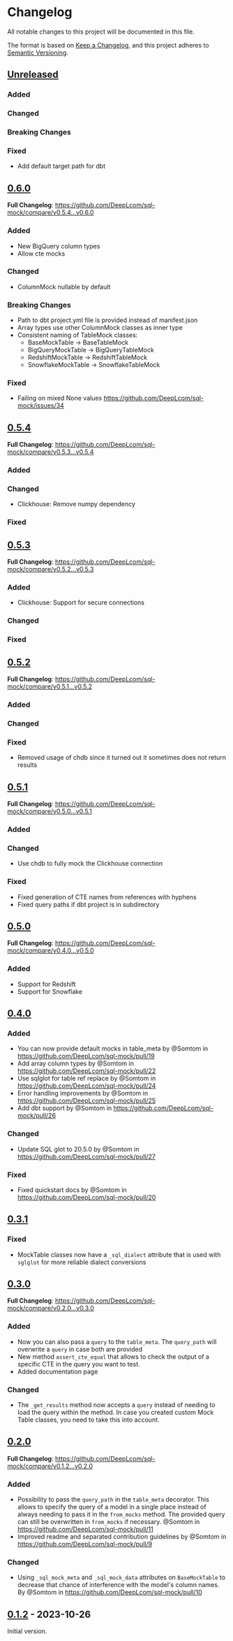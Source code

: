 # Changelog

All notable changes to this project will be documented in this file.

The format is based on [Keep a Changelog](https://keepachangelog.com/en/1.0.0/),
and this project adheres to [Semantic Versioning](https://semver.org/spec/v2.0.0.html).

## [Unreleased]

### Added

### Changed

### Breaking Changes

### Fixed

* Add default target path for dbt

## [0.6.0]

**Full Changelog**: <https://github.com/DeepLcom/sql-mock/compare/v0.5.4...v0.6.0>

### Added

* New BigQuery column types
* Allow cte mocks

### Changed

* ColumnMock nullable by default

### Breaking Changes

* Path to dbt project.yml file is provided instead of manifest.json
* Array types use other ColumnMock classes as inner type
* Consistent naming of TableMock classes:
  * BaseMockTable -> BaseTableMock
  * BigQueryMockTable -> BigQueryTableMock
  * RedshiftMockTable -> RedshiftTableMock
  * SnowflakeMockTable -> SnowflakeTableMock

### Fixed

* Failing on mixed None values <https://github.com/DeepLcom/sql-mock/issues/34>

## [0.5.4]

**Full Changelog**: <https://github.com/DeepLcom/sql-mock/compare/v0.5.3...v0.5.4>

### Added

### Changed

* Clickhouse: Remove numpy dependency

### Fixed

## [0.5.3]

**Full Changelog**: <https://github.com/DeepLcom/sql-mock/compare/v0.5.2...v0.5.3>

### Added

* Clickhouse: Support for secure connections

### Changed

### Fixed

## [0.5.2]

**Full Changelog**: <https://github.com/DeepLcom/sql-mock/compare/v0.5.1...v0.5.2>

### Added

### Changed

### Fixed

* Removed usage of chdb since it turned out it sometimes does not return results

## [0.5.1]

**Full Changelog**: <https://github.com/DeepLcom/sql-mock/compare/v0.5.0...v0.5.1>

### Added

### Changed

* Use chdb to fully mock the Clickhouse connection

### Fixed

* Fixed generation of CTE names from references with hyphens
* Fixed query paths if dbt project is in subdirectory

## [0.5.0]

**Full Changelog**: <https://github.com/DeepLcom/sql-mock/compare/v0.4.0...v0.5.0>

### Added

* Support for Redshift
* Support for Snowflake

## [0.4.0]

### Added

* You can now provide default mocks in table_meta by @Somtom in <https://github.com/DeepLcom/sql-mock/pull/19>
* Add array column types by @Somtom in <https://github.com/DeepLcom/sql-mock/pull/22>
* Use sqlglot for table ref replace by @Somtom in <https://github.com/DeepLcom/sql-mock/pull/24>
* Error handling improvements by @Somtom in <https://github.com/DeepLcom/sql-mock/pull/25>
* Add dbt support by @Somtom in <https://github.com/DeepLcom/sql-mock/pull/26>

### Changed

* Update SQL glot to 20.5.0 by @Somtom in <https://github.com/DeepLcom/sql-mock/pull/27>

### Fixed

* Fixed quickstart docs by @Somtom in <https://github.com/DeepLcom/sql-mock/pull/20>

## [0.3.1]

### Fixed

* MockTable classes now have a `_sql_dialect` attribute that is used with `sglglot` for more reliable dialect conversions

## [0.3.0]

**Full Changelog**: <https://github.com/DeepLcom/sql-mock/compare/v0.2.0...v0.3.0>

### Added

* Now you can also pass a `query` to the `table_meta`. The `query_path` will overwrite a `query` in case both are provided
* New method `assert_cte_equal` that allows to check the output of a specific CTE in the query you want to test.
* Added documentation page

### Changed

* The `_get_results` method now accepts a `query` instead of needing to load the query within the method. In case you created custom Mock Table classes, you need to take this into account.

## [0.2.0]

**Full Changelog**: <https://github.com/DeepLcom/sql-mock/compare/v0.1.2...v0.2.0>

### Added

* Possibility to pass the `query_path` in the `table_meta` decorator. This allows to specify the query of a model in a single place instead of always needing to pass it in the `from_mocks` method. The provided query can still be overwritten in `from_mocks` if necessary. @Somtom in <https://github.com/DeepLcom/sql-mock/pull/11>
* Improved readme and separated contribution guidelines by @Somtom in <https://github.com/DeepLcom/sql-mock/pull/9>

### Changed

* Using `_sql_mock_meta` and `_sql_mock_data` attributes on `BaseMockTable` to decrease that chance of interference with the model's column names. By @Somtom in <https://github.com/DeepLcom/sql-mock/pull/10>

## [0.1.2] - 2023-10-26

Initial version.

[Unreleased]: https://github.com/DeepLcom/sql-mock/compare/v0.6.0...HEAD
[0.6.0]: https://github.com/DeepLcom/sql-mock/releases/tag/v0.6.0
[0.5.4]: https://github.com/DeepLcom/sql-mock/releases/tag/v0.5.4
[0.5.3]: https://github.com/DeepLcom/sql-mock/releases/tag/v0.5.3
[0.5.2]: https://github.com/DeepLcom/sql-mock/releases/tag/v0.5.2
[0.5.1]: https://github.com/DeepLcom/sql-mock/releases/tag/v0.5.1
[0.5.0]: https://github.com/DeepLcom/sql-mock/releases/tag/v0.5.0
[0.4.0]: https://github.com/DeepLcom/sql-mock/releases/tag/v0.4.0
[0.3.1]: https://github.com/DeepLcom/sql-mock/releases/tag/v0.3.1
[0.3.0]: https://github.com/DeepLcom/sql-mock/releases/tag/v0.3.0
[0.2.0]: https://github.com/DeepLcom/sql-mock/releases/tag/v0.2.0
[0.1.2]: https://github.com/DeepLcom/sql-mock/releases/tag/v0.1.2
